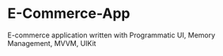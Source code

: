 # E-Commerce-App
E-commerce application written with Programmatic UI, Memory Management, MVVM, UIKit
